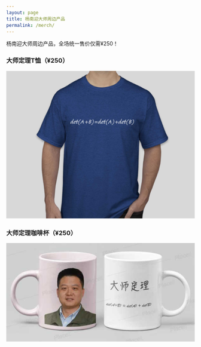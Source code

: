 ```yaml
---
layout: page
title: 杨南迎大师周边产品
permalink: /merch/
---
```


杨南迎大师周边产品，全场统一售价仅需¥250！

### 大师定理T恤（¥250）
![杨南迎大师定理](/images/tshirt-grandmaster-theorem.jpg)

### 大师定理咖啡杯（¥250）
![杨南迎大师定理](/images/coffee-mug.jpg)
